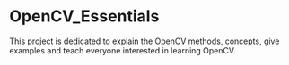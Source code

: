 # OpenCV_Essentials
This project is dedicated to explain the OpenCV methods, concepts, give examples and teach everyone interested in learning OpenCV. 
